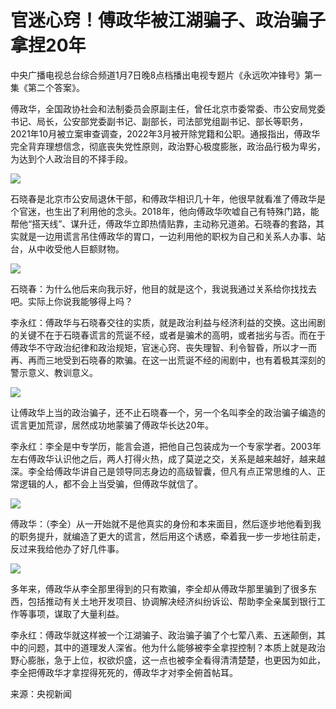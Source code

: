 # 官迷心窍！傅政华被江湖骗子、政治骗子拿捏20年

中央广播电视总台综合频道1月7日晚8点档播出电视专题片《永远吹冲锋号》第一集《第二个答案》。

傅政华，全国政协社会和法制委员会原副主任，曾任北京市委常委、市公安局党委书记、局长，公安部党委副书记、副部长，司法部党组副书记、部长等职务，2021年10月被立案审查调查，2022年3月被开除党籍和公职。通报指出，傅政华完全背弃理想信念，彻底丧失党性原则，政治野心极度膨胀，政治品行极为卑劣，为达到个人政治目的不择手段。

![](https://inews.gtimg.com/newsapp_bt/0/15599148450/1000)

石晓春是北京市公安局退休干部，和傅政华相识几十年，他很早就看准了傅政华是个官迷，也生出了利用他的念头。2018年，他向傅政华吹嘘自己有特殊门路，能帮他“搭天线”、谋升迁，傅政华立即热情贴靠，主动称兄道弟。石晓春的套路，其实就是一边用谎言吊住傅政华的胃口，一边利用他的职权为自己和关系人办事、站台，从中收受他人巨额财物。

![](https://inews.gtimg.com/newsapp_bt/0/15599148428/1000)

石晓春：为什么他后来向我示好，他目的就是这个，我说我通过关系给你找找去吧。实际上你说我能够得上吗？

李永红：傅政华与石晓春交往的实质，就是政治利益与经济利益的交换。这出闹剧的关键不在于石晓春谎言的荒诞不经，或者是骗术的高明，或者拙劣与否。而在于傅政华不守政治纪律和政治规矩，官迷心窍、丧失理智、利令智昏，所以才一而再、再而三地受到石晓春的欺骗。在这一出荒诞不经的闹剧中，也有着极其深刻的警示意义、教训意义。

![](https://inews.gtimg.com/newsapp_bt/0/15599148437/1000)

让傅政华上当的政治骗子，还不止石晓春一个，另一个名叫李全的政治骗子编造的谎言更加荒谬，居然成功地蒙骗了傅政华长达20年。

李永红：李全是中专学历，能言会道，把他自己包装成为一个专家学者。2003年左右傅政华认识他之后，两人打得火热，成了莫逆之交，关系是越来越好，越来越深。李全给傅政华讲自己是领导同志身边的高级智囊，但凡有点正常思维的人、正常逻辑的人，都不会上当受骗，但傅政华就信了。

![](https://inews.gtimg.com/newsapp_bt/0/15599148444/1000)

傅政华：（李全）从一开始就不是他真实的身份和本来面目，然后逐步地他看到我的职务提升，就编造了更大的谎言，然后用这个诱惑，牵着我一步一步地往前走，反过来我给他办了好几件事。

![](https://inews.gtimg.com/newsapp_bt/0/15599148424/1000)

多年来，傅政华从李全那里得到的只有欺骗，李全却从傅政华那里骗到了很多东西，包括推动有关土地开发项目、协调解决经济纠纷诉讼、帮助李全亲属到银行工作等事项，谋取了大量利益。

李永红：傅政华就这样被一个江湖骗子、政治骗子骗了个七荤八素、五迷颠倒，其中的问题，其中的道理发人深省。他为什么能够被李全拿捏控制？本质上就是政治野心膨胀，急于上位，权欲炽盛，这一点也被李全看得清清楚楚，也更因为如此，李全把傅政华才拿捏得死死的，傅政华才对李全俯首帖耳。

来源：央视新闻

